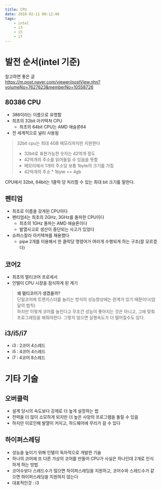 ```yaml
---
title: CPU
date: 2018-02-11 00:12:40
tags:
    - intel
    - i3
    - i5
    - i7
---  
```


# 발전 순서(intel 기준)  
참고하면 좋은 글  
<https://m.post.naver.com/viewer/postView.nhn?volumeNo=7627623&memberNo=10558726>  

## 80386 CPU  
- 386이라는 이름으로 유명함  
- 최초의 32bit 아키텍쳐 CPU  
    - 최초의 64bit CPU는 AMD 애슬론64
- 전 세계적으로 널리 사용됨  

> 32bit cpu는 최대 4GB 메모리까지만 지원한다  
> - 32bit로 표현가능한 숫자는 42억개 정도  
> - 42억개의 주소를 읽어들일 수 있음을 뜻함  
> - 메모리에서 1개의 주소당 보통 1byte의 크기를 가짐  
> - 42억개의 주소 * 1byte == 4gb  

CPU에서 32bit, 64bit는 1클럭 당 처리할 수 있는 최대 bit 크기를 말한다.  

## 펜티엄
- 최초로 이름을 갖게된 CPU이다
- 펜티엄4는 최초의 2GHz, 3GHz를 돌파한 CPU이다  
    - 최초의 1GHz 돌파는 AMD 애슬론이다
    - 발열사고로 생산이 중단되는 사고가 있었다  
- 슈퍼스칼라 아키텍쳐를 채용했다  
    - pipe 2개를 이용해서 한 클럭당 명령어가 여러개 수행되게 하는 구조(잘 모르겠다)  

## 코어2  
- 최초의 멀티코어 프로세서  
- 인텔이 CPU 시장을 잠식하게 된 계기  

> **왜 멀티코어가 생겼을까?**  
> 단일코어에 트랜지스터를 늘리는 방식의 성능향상에는 한계가 있기 때문이다(암달의 법칙)  
> 하지만 이렇게 코어를 늘린다고 무조건 성능이 좋아지는 것은 아니고, 그에 맞춰 프로그래밍을 해줘야한다. 그렇지 않으면 실행속도가 더 떨어질수도 있다.  

## i3/i5/i7  
- i3 : 2코어 4스레드  
- i5 : 4코어 4스레드  
- i7 : 4코어 8스레드  

# 기타 기술  
## 오버클럭  
- 설계 당시의 속도보다 강제로 더 높게 설정하는 법  
- 전력을 더 많이 소모하게 되지만 더 높은 사양의 프로그램을 돌릴 수 있음  
- 하지만 이로인해 발열이 커지고, 하드웨어에 무리가 갈 수 있다  

## 하이퍼스레딩  
- 성능을 높이기 위해 인텔이 독자적으로 개발한 기술  
- 하나의 코어에 또 다른 가상의 코어를 만들어 CPU가 사실은 하나인데 2개로 인식하게 하는 방법  
- 코어수보다 스레드수가 많으면 하이퍼스레딩을 지원하고, 코어수와 스레드수가 같으면 하이퍼스레딩을 지원하지 않는다  
- 대표적인것 : i3  

<!-- more -->
